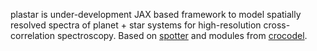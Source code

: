plastar is under-development JAX based framework to model spatially resolved spectra of planet + star systems for high-resolution cross-correlation spectroscopy.
Based on [spotter](https://github.com/lgrcia/spotter) and modules from [crocodel](https://github.com/vatsalpanwar/crocodel).